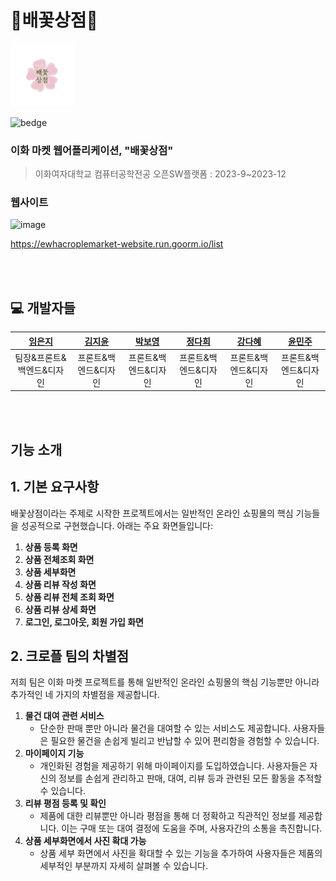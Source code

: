 # 🌸배꽃상점🌸

<img src="https://github.com/open-crople/application/blob/main/images/logo_fin.png" width="20%" height="20%">

![bedge](https://img.shields.io/badge/version-1.1.0-143e68)

### <b>이화 마켓 웹어플리케이션, "배꽃상점"</b>

> 이화여자대학교 컴퓨터공학전공 오픈SW플랫폼 : 2023-9~2023-12


### 웹사이트

![image](https://github.com/open-crople/application/assets/100745018/e367f83b-0f01-4633-9396-99af741d1aee)

https://ewhacroplemarket-website.run.goorm.io/list

<br>
<br>

## 💻 개발자들

|**[임은지](https://github.com/mengzii)**|**[김지윤](https://github.com/nouyeej)**|**[박보영](https://github.com/bboyeong)**|**[정다희](https://github.com/da2mon)**|**[강다혜](https://github.com/Dahye-Kang)**|**[윤민주](https://github.com/mjyuung)**|
| :----------------------------------------: | :-----------------------------------------: | :-------------------------------------------: | :-------------------------------------------: | :-------------------------------------------: | :-------------------------------------------: |
|          팀장&프론트&백엔드&디자인       |         프론트&백엔드&디자인        |         프론트&백엔드&디자인       |         프론트&백엔드&디자인       |         프론트&백엔드&디자인       |         프론트&백엔드&디자인       |

<br>
<br>

## 기능 소개

## 1. 기본 요구사항

배꽃상점이라는 주제로 시작한 프로젝트에서는 일반적인 온라인 쇼핑몰의 핵심 기능들을 성공적으로 구현했습니다. 아래는 주요 화면들입니다:

1. **상품 등록 화면**
2. **상품 전체조회 화면**
3. **상품 세부화면**
4. **상품 리뷰 작성 화면**
5. **상품 리뷰 전체 조회 화면**
6. **상품 리뷰 상세 화면**
7. **로그인, 로그아웃, 회원 가입 화면**

## 2. 크로플 팀의 차별점

저희 팀은 이화 마켓 프로젝트를 통해 일반적인 온라인 쇼핑몰의 핵심 기능뿐만 아니라 추가적인 네 가지의 차별점을 제공합니다.

1. **물건 대여 관련 서비스**
    - 단순한 판매 뿐만 아니라 물건을 대여할 수 있는 서비스도 제공합니다. 사용자들은 필요한 물건을 손쉽게 빌리고 반납할 수 있어 편리함을 경험할 수 있습니다.
2. **마이페이지 기능**
    - 개인화된 경험을 제공하기 위해 마이페이지를 도입하였습니다. 사용자들은 자신의 정보를 손쉽게 관리하고 판매, 대여, 리뷰 등과 관련된 모든 활동을 추적할 수 있습니다.
3. **리뷰 평점 등록 및 확인**
    - 제품에 대한 리뷰뿐만 아니라 평점을 통해 더 정확하고 직관적인 정보를 제공합니다. 이는 구매 또는 대여 결정에 도움을 주며, 사용자간의 소통을 촉진합니다.
4. **상품 세부화면에서 사진 확대 가능**
    - 상품 세부 화면에서 사진을 확대할 수 있는 기능을 추가하여 사용자들은 제품의 세부적인 부분까지 자세히 살펴볼 수 있습니다.
